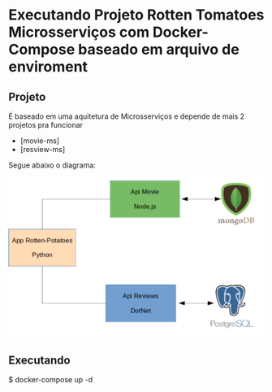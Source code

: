 # Executando Projeto Rotten Tomatoes Microsserviços com Docker-Compose baseado em arquivo de enviroment


## Projeto
É baseado em uma aquitetura de Microsserviços e depende de mais 2 projetos pra funcionar

- [movie-ms]
- [resview-ms]

Segue abaixo o diagrama:

![Diagrama da solução](img/Diagrama.png)


## Executando

$ docker-compose up -d


